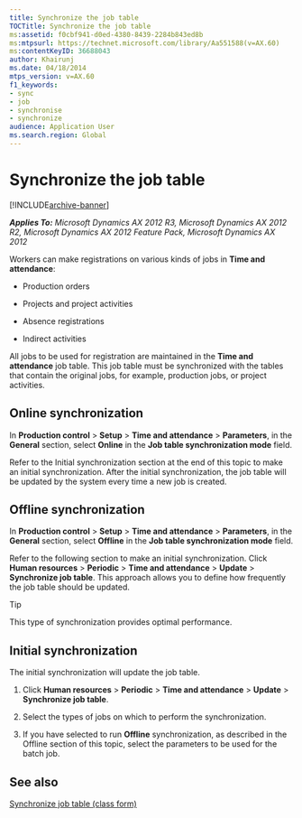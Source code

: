 ```yaml
---
title: Synchronize the job table
TOCTitle: Synchronize the job table
ms:assetid: f0cbf941-d0ed-4380-8439-2284b843ed8b
ms:mtpsurl: https://technet.microsoft.com/library/Aa551588(v=AX.60)
ms:contentKeyID: 36688043
author: Khairunj
ms.date: 04/18/2014
mtps_version: v=AX.60
f1_keywords:
- sync
- job
- synchronise
- synchronize
audience: Application User
ms.search.region: Global
---
```


# Synchronize the job table 


[!INCLUDE[archive-banner](includes/archive-banner.md)]


_**Applies To:** Microsoft Dynamics AX 2012 R3, Microsoft Dynamics AX 2012 R2, Microsoft Dynamics AX 2012 Feature Pack, Microsoft Dynamics AX 2012_

Workers can make registrations on various kinds of jobs in **Time and attendance**:

  - Production orders

  - Projects and project activities

  - Absence registrations

  - Indirect activities

All jobs to be used for registration are maintained in the **Time and attendance** job table. This job table must be synchronized with the tables that contain the original jobs, for example, production jobs, or project activities.

## Online synchronization

In **Production control** \> **Setup** \> **Time and attendance** \> **Parameters**, in the **General** section, select **Online** in the **Job table synchronization mode** field.

Refer to the Initial synchronization section at the end of this topic to make an initial synchronization. After the initial synchronization, the job table will be updated by the system every time a new job is created.

## Offline synchronization

In **Production control** \> **Setup** \> **Time and attendance** \> **Parameters**, in the **General** section, select **Offline** in the **Job table synchronization mode** field.

Refer to the following section to make an initial synchronization. Click **Human resources** \> **Periodic** \> **Time and attendance** \> **Update** \> **Synchronize job table**. This approach allows you to define how frequently the job table should be updated.


> [!TIP]
> <P>This type of synchronization provides optimal performance.</P>



## Initial synchronization

The initial synchronization will update the job table.

1.  Click **Human resources** \> **Periodic** \> **Time and attendance** \> **Update** \> **Synchronize job table**.

2.  Select the types of jobs on which to perform the synchronization.

3.  If you have selected to run **Offline** synchronization, as described in the Offline section of this topic, select the parameters to be used for the batch job.

## See also

[Synchronize job table (class form)](https://technet.microsoft.com/library/aa575320\(v=ax.60\))

  


